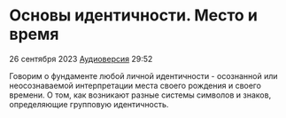 # Основы идентичности. Место и время

26 сентября 2023 [Аудиоверсия](https://paradoks-pinkera-pilotnyy-vypusk.simplecast.com/episodes/placeandtime) 29:52

Говорим о фундаменте любой личной идентичности - осознанной или неосознаваемой  интерпретации места своего рождения и своего времени.
О том, как возникают разные системы символов и знаков, определяющие групповую идентичность.

